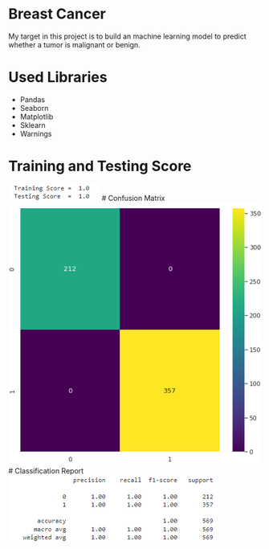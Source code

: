 # Breast Cancer
My target in this project is to build an machine learning model to predict whether a tumor is malignant or benign.
# Used Libraries
- Pandas
- Seaborn
- Matplotlib
- Sklearn
- Warnings
# Training and Testing Score
<img src="Images/scores.png" alt="The Scores">
# Confusion Matrix
<img src="Images/conf_mat.png" alt="Confusion Matrix">
# Classification Report
<img src="Images/class_rep.png" alt="Classification Report">
